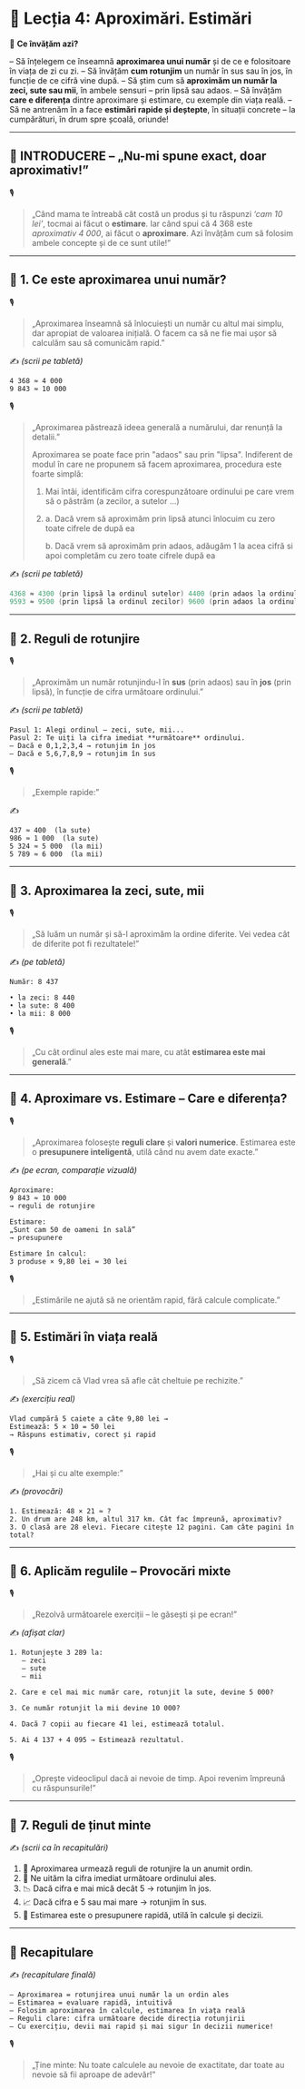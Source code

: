 # 📘 Lecția 4: Aproximări. Estimări

🎯 **Ce învățăm azi?**

– Să înțelegem ce înseamnă **aproximarea unui număr** și de ce e folositoare în viața de zi cu zi.
 – Să învățăm **cum rotunjim** un număr în sus sau în jos, în funcție de ce cifră vine după.
 – Să știm cum să **aproximăm un număr la zeci, sute sau mii**, în ambele sensuri – prin lipsă sau adaos.
 – Să învățăm **care e diferența** dintre aproximare și estimare, cu exemple din viața reală.
 – Să ne antrenăm în a face **estimări rapide și deștepte**, în situații concrete – la cumpărături, în drum spre școală, oriunde!

------

## 🔔 INTRODUCERE – „Nu-mi spune exact, doar aproximativ!”

🎙️

> „Când mama te întreabă cât costă un produs și tu răspunzi *‘cam 10 lei’*, tocmai ai făcut o **estimare**.
>  Iar când spui că 4 368 este *aproximativ 4 000*, ai făcut o **aproximare**.
>  Azi învățăm cum să folosim ambele concepte și de ce sunt utile!”

------

## 🔹 1. Ce este aproximarea unui număr?

🎙️

> „Aproximarea înseamnă să înlocuiești un număr cu altul mai simplu, dar apropiat de valoarea inițială.
>  O facem ca să ne fie mai ușor să calculăm sau să comunicăm rapid.”

✍️ *(scrii pe tabletă)*

```
4 368 ≈ 4 000  
9 843 ≈ 10 000
```

🎙️

> „Aproximarea păstrează ideea generală a numărului, dar renunță la detalii.”
>
> Aproximarea se poate face prin "adaos" sau prin "lipsa". Indiferent de modul în care ne propunem să facem aproximarea, procedura este foarte simplă:
>
>  1. Mai întâi, identificăm cifra corespunzătoare ordinului pe care vrem să o păstrăm (a zecilor, a sutelor ...)
>
>  2. a. Dacă vrem să aproximăm prin lipsă atunci înlocuim cu zero toate cifrele de după ea
>
>     b. Dacă vrem să aproximăm prin adaos, adăugăm 1 la acea cifră si apoi completăm cu zero toate cifrele după ea

✍️ *(scrii pe tabletă)*

```go
4368 ≈ 4300 (prin lipsă la ordinul sutelor) 4400 (prin adaos la ordinul sutelor)  
9593 ≈ 9500 (prin lipsă la ordinul zecilor) 9600 (prin adaos la ordinul zecilor)
```

------

## 🔹 2. Reguli de rotunjire

🎙️

> „Aproximăm un număr rotunjindu-l în **sus** (prin adaos) sau în **jos** (prin lipsă), în funcție de cifra următoare ordinului.”

✍️ *(scrii pe tabletă)*

```
Pasul 1: Alegi ordinul – zeci, sute, mii...  
Pasul 2: Te uiți la cifra imediat **următoare** ordinului.  
– Dacă e 0,1,2,3,4 → rotunjim în jos  
– Dacă e 5,6,7,8,9 → rotunjim în sus
```

🎙️

> „Exemple rapide:”

✍️

```
437 ≈ 400  (la sute)  
986 ≈ 1 000  (la sute)  
5 324 ≈ 5 000  (la mii)  
5 789 ≈ 6 000  (la mii)
```

------

## 🔹 3. Aproximarea la zeci, sute, mii

🎙️

> „Să luăm un număr și să-l aproximăm la ordine diferite. Vei vedea cât de diferite pot fi rezultatele!”

✍️ *(pe tabletă)*

```
Număr: 8 437

• la zeci: 8 440  
• la sute: 8 400  
• la mii: 8 000
```

🎙️

> „Cu cât ordinul ales este mai mare, cu atât **estimarea este mai generală**.”

------

## 🔹 4. Aproximare vs. Estimare – Care e diferența?

🎙️

> „Aproximarea folosește **reguli clare** și **valori numerice**.
>  Estimarea este o **presupunere inteligentă**, utilă când nu avem date exacte.”

✍️ *(pe ecran, comparație vizuală)*

```
Aproximare:
9 843 ≈ 10 000  
→ reguli de rotunjire

Estimare:
„Sunt cam 50 de oameni în sală”  
→ presupunere

Estimare în calcul:
3 produse × 9,80 lei ≈ 30 lei
```

🎙️

> „Estimările ne ajută să ne orientăm rapid, fără calcule complicate.”

------

## 🔹 5. Estimări în viața reală

🎙️

> „Să zicem că Vlad vrea să afle cât cheltuie pe rechizite.”

✍️ *(exercițiu real)*

```
Vlad cumpără 5 caiete a câte 9,80 lei →  
Estimează: 5 × 10 = 50 lei  
→ Răspuns estimativ, corect și rapid
```

🎙️

> „Hai și cu alte exemple:”

✍️ *(provocări)*

```
1. Estimează: 48 × 21 ≈ ?  
2. Un drum are 248 km, altul 317 km. Cât fac împreună, aproximativ?  
3. O clasă are 28 elevi. Fiecare citește 12 pagini. Cam câte pagini în total?
```

------

## 🔹 6. Aplicăm regulile – Provocări mixte

🎙️

> „Rezolvă următoarele exerciții – le găsești și pe ecran!”

✍️ *(afișat clar)*

```
1. Rotunjește 3 289 la:
   – zeci  
   – sute  
   – mii

2. Care e cel mai mic număr care, rotunjit la sute, devine 5 000?

3. Ce număr rotunjit la mii devine 10 000?

4. Dacă 7 copii au fiecare 41 lei, estimează totalul.

5. Ai 4 137 + 4 095 → Estimează rezultatul.
```

🎙️

> „Oprește videoclipul dacă ai nevoie de timp. Apoi revenim împreună cu răspunsurile!”

------

## 🔹 7. Reguli de ținut minte

✍️ *(scrii ca în recapitulări)*

1. 🔁 Aproximarea urmează reguli de rotunjire la un anumit ordin.
2. 🎯 Ne uităm la cifra imediat următoare ordinului ales.
3. 📉 Dacă cifra e mai mică decât 5 → rotunjim în jos.
4. 📈 Dacă cifra e 5 sau mai mare → rotunjim în sus.
5. 🧠 Estimarea este o presupunere rapidă, utilă în calcule și decizii.

------

## 🔁 Recapitulare

✍️ *(recapitulare finală)*

```
– Aproximarea = rotunjirea unui număr la un ordin ales  
– Estimarea = evaluare rapidă, intuitivă  
– Folosim aproximarea în calcule, estimarea în viața reală  
– Reguli clare: cifra următoare decide direcția rotunjirii  
– Cu exercițiu, devii mai rapid și mai sigur în decizii numerice!
```

🎙️

> „Ține minte: Nu toate calculele au nevoie de exactitate, dar toate au nevoie să fii aproape de adevăr!”

